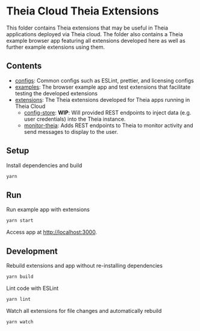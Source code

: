 # Theia Cloud Theia Extensions

This folder contains Theia extensions that may be useful in Theia applications deployed via Theia cloud.
The folder also contains a Theia example browser app featuring all extensions developed here
as well as further example extensions using them.

## Contents

- [configs](./configs/): Common configs such as ESLint, prettier, and licensing configs
- [examples](./examples/): The browser example app and test extensions that facilitate testing the developed extensions
- [extensions](./extensions/): The Theia extensions developed for Theia apps running in Theia Cloud
  - [config-store](./extensions/config-store/): **WIP**: Will provided REST endpoints to inject data (e.g. user credentials) into the Theia instance.
  - [monitor-theia](./extensions/monitor-theia/): Adds REST endpoints to Theia to monitor activity and send messages to display to the user.

## Setup

Install dependencies and build

```sh
yarn
```

## Run

Run example app with extensions

```sh
yarn start
```

Access app at <http://localhost:3000>.

## Development

Rebuild extensions and app without re-installing dependencies

```sh
yarn build
```

Lint code with ESLint

```sh
yarn lint
```

Watch all extensions for file changes and automatically rebuild

```sh
yarn watch
```
